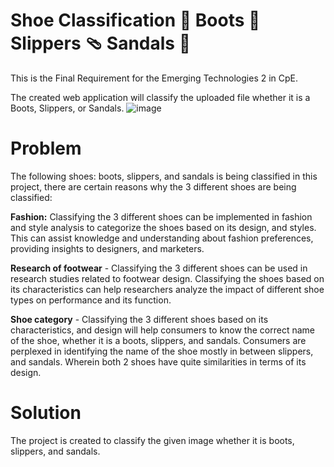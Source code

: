 # Shoe Classification :date: Boots :boot: Slippers 🩴 Sandals 👡

This is the Final Requirement for the Emerging Technologies 2 in CpE.

The created web application will classify the uploaded file whether it is a Boots, Slippers, or Sandals. 
![image](https://github.com/NealianNanquil/Final-req-emerging-tech/assets/112042119/9e03a228-da0a-4da0-944c-a677c142108c)

# Problem
The following shoes: boots, slippers, and sandals is being classified in this project, there are certain reasons why the 3 different shoes are being classified:

**Fashion:** Classifying the 3 different shoes can be implemented in fashion and style analysis to categorize the shoes based on its design, and styles. This can assist knowledge and understanding about fashion preferences, providing insights to designers, and marketers.

**Research of footwear** - Classifying the 3 different shoes can be used in research studies related to footwear design. Classifying the shoes based on its characteristics can help researchers analyze the impact of different shoe types on performance and its function.

**Shoe category** - Classifying the 3 different shoes based on its characteristics, and design will help consumers to know the correct name of the shoe, whether it is a boots, slippers, and sandals. Consumers are perplexed in identifying the name of the shoe mostly in between slippers, and sandals. Wherein both 2 shoes have quite similarities in terms of its design.

# Solution

The project is created to classify the given image whether it is boots, slippers, and sandals. 






